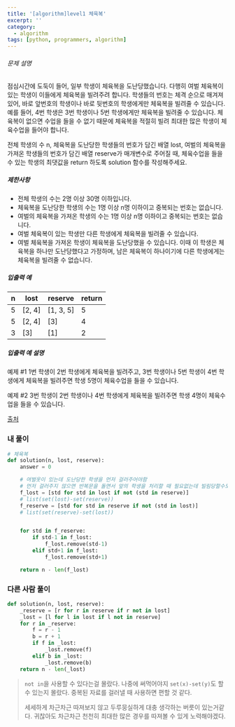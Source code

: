 ```yaml
---
title: '[algorithm]level1 체육복'
excerpt: ''
category:
  - algorithm
tags: [python, programmers, algorithm]
---
```


###### 문제 설명

점심시간에 도둑이 들어, 일부 학생이 체육복을 도난당했습니다. 다행히 여벌 체육복이 있는 학생이 이들에게 체육복을 빌려주려 합니다. 학생들의 번호는 체격 순으로 매겨져 있어, 바로 앞번호의 학생이나 바로 뒷번호의 학생에게만 체육복을 빌려줄 수 있습니다. 예를 들어, 4번 학생은 3번 학생이나 5번 학생에게만 체육복을 빌려줄 수 있습니다. 체육복이 없으면 수업을 들을 수 없기 때문에 체육복을 적절히 빌려 최대한 많은 학생이 체육수업을 들어야 합니다.

전체 학생의 수 n, 체육복을 도난당한 학생들의 번호가 담긴 배열 lost, 여벌의 체육복을 가져온 학생들의 번호가 담긴 배열 reserve가 매개변수로 주어질 때, 체육수업을 들을 수 있는 학생의 최댓값을 return 하도록 solution 함수를 작성해주세요.

##### 제한사항

- 전체 학생의 수는 2명 이상 30명 이하입니다.
- 체육복을 도난당한 학생의 수는 1명 이상 n명 이하이고 중복되는 번호는 없습니다.
- 여벌의 체육복을 가져온 학생의 수는 1명 이상 n명 이하이고 중복되는 번호는 없습니다.
- 여벌 체육복이 있는 학생만 다른 학생에게 체육복을 빌려줄 수 있습니다.
- 여벌 체육복을 가져온 학생이 체육복을 도난당했을 수 있습니다. 이때 이 학생은 체육복을 하나만 도난당했다고 가정하며, 남은 체육복이 하나이기에 다른 학생에게는 체육복을 빌려줄 수 없습니다.

##### 입출력 예

| n   | lost   | reserve   | return |
| --- | ------ | --------- | ------ |
| 5   | [2, 4] | [1, 3, 5] | 5      |
| 5   | [2, 4] | [3]       | 4      |
| 3   | [3]    | [1]       | 2      |

##### 입출력 예 설명

예제 #1
1번 학생이 2번 학생에게 체육복을 빌려주고, 3번 학생이나 5번 학생이 4번 학생에게 체육복을 빌려주면 학생 5명이 체육수업을 들을 수 있습니다.

예제 #2
3번 학생이 2번 학생이나 4번 학생에게 체육복을 빌려주면 학생 4명이 체육수업을 들을 수 있습니다.

[출처](http://hsin.hr/coci/archive/2009_2010/contest6_tasks.pdf)

### 내 풀이

```python
# 체육복
def solution(n, lost, reserve):
    answer = 0

    # 여벌옷이 있는데 도난당한 학생을 먼저 걸러주어야함
    # 먼저 걸러주지 않으면 반복문을 돌면서 앞의 학생을 처리할 때 필요없는데 빌림당할수도 있음
    f_lost = [std for std in lost if not (std in reserve)]
    # list(set(lost)-set(reserve))
    f_reserve = [std for std in reserve if not (std in lost)]
    # list(set(reserve)-set(lost))


    for std in f_reserve:
        if std-1 in f_lost:
            f_lost.remove(std-1)
        elif std+1 in f_lost:
            f_lost.remove(std+1)

    return n - len(f_lost)

```

### 다른 사람 풀이

```python
def solution(n, lost, reserve):
    _reserve = [r for r in reserve if r not in lost]
    _lost = [l for l in lost if l not in reserve]
    for r in _reserve:
        f = r - 1
        b = r + 1
        if f in _lost:
            _lost.remove(f)
        elif b in _lost:
            _lost.remove(b)
    return n - len(_lost)
```

> `not in`을 사용할 수 있다는걸 몰랐다. 나중에 써먹어야지
> `set(x)-set(y)`도 할 수 있는지 몰랐다. 중복된 자료를 걸러낼 때 사용하면 편할 것 같다.
>
> 세세하게 차근차근 따져보지 않고 두루뭉실하게 대충 생각하는 버릇이 있는거같다. 귀찮아도 차근차근 천천히 최대한 많은 경우를 따져볼 수 있게 노력해야겠다.
